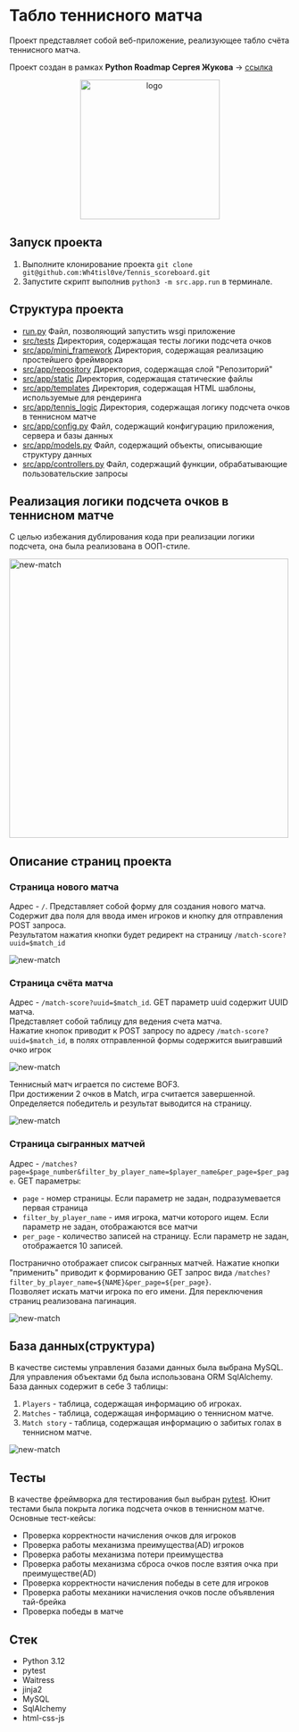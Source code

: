 # Табло теннисного матча

Проект представляет собой веб-приложение, реализующее табло счёта теннисного матча.

Проект создан в рамках **Python Roadmap Сергея Жукова** -> [ссылка](https://zhukovsd.github.io/python-backend-learning-course/)
  

<p align="center">
  <img src="./docs/logo.png" width="250" height="250" alt="logo"/>
</p>

## Запуск проекта
1. Выполните клонирование проекта `git clone git@github.com:Wh4tisl0ve/Tennis_scoreboard.git`
2. Запустите скрипт выполнив `python3 -m src.app.run` в терминале.

## Структура проекта

* [run.py](src/run.py) Файл, позволяющий запустить wsgi приложение
* [src/tests](src/tests) Директория, содержащая тесты логики подсчета очков
* [src/app/mini_framework](src/app/mini_framework) Директория, содержащая реализацию простейшего фреймворка
* [src/app/repository](src/app/repository) Директория, содержащая слой "Репозиторий"
* [src/app/static](src/app/static) Директория, содержащая статические файлы
* [src/app/templates](src/app/templates) Директория, содержащая HTML шаблоны, используемые для рендеринга
* [src/app/tennis_logic](src/app/tennis_logic) Директория, содержащая логику подсчета очков в теннисном матче
* [src/app/config.py](src/app/config.py) Файл, содержащий конфигурацию приложения, сервера и базы данных
* [src/app/models.py](src/app/models.py) Файл, содержащий объекты, описывающие структуру данных
* [src/app/controllers.py](src/app/controllers.py) Файл, содержащий функции, обрабатывающие пользовательские запросы

## Реализация логики подсчета очков в теннисном матче
С целью избежания дублирования кода при реализации логики подсчета, она была реализована в ООП-стиле.

<img src="./docs/tennis-schema.png" width="500" height="500" alt="new-match"/>

## Описание страниц проекта
### Страница нового матча 
Адрес - `/`.
Представляет собой форму для создания нового матча. 
Содержит два поля для ввода имен игроков и кнопку для отправления POST запроса.  
Результатом нажатия кнопки будет редирект на страницу `/match-score?uuid=$match_id`

<img src="./docs/new-match.jpg" alt="new-match"/>

### Страница счёта матча
Адрес - `/match-score?uuid=$match_id`. GET параметр uuid содержит UUID матча.  
Представляет собой таблицу для ведения счета матча.  
Нажатие кнопок приводит к POST запросу по адресу `/match-score?uuid=$match_id`, в полях отправленной формы содержится выигравший очко игрок

<img src="./docs/match-score.jpg" alt="new-match"/>

Теннисный матч играется по системе BOF3.  
При достижении 2 очков в Match, игра считается завершенной. Определяется победитель и результат выводится на страницу.

<img src="./docs/match-score-end.jpg" alt="new-match"/>

### Страница сыгранных матчей
Адрес - `/matches?page=$page_number&filter_by_player_name=$player_name&per_page=$per_page`. GET параметры:
* `page` - номер страницы. Если параметр не задан, подразумевается первая страница  
* `filter_by_player_name` - имя игрока, матчи которого ищем. Если параметр не задан, отображаются все матчи
* `per_page` - количество записей на страницу. Если параметр не задан, отображается 10 записей.

Постранично отображает список сыгранных матчей. 
Нажатие кнопки "применить" приводит к формированию GET запрос вида `/matches?filter_by_player_name=${NAME}&per_page=${per_page}`.  
Позволяет искать матчи игрока по его имени. 
Для переключения страниц реализована пагинация.

<img src="./docs/matches.jpg" alt="new-match"/>

## База данных(структура)
В качестве системы управления базами данных была выбрана MySQL. 
Для управления объектами бд была использована ORM SqlAlchemy.
База данных содержит в себе 3 таблицы:
1. `Players` - таблица, содержащая информацию об игроках.
2. `Matches` - таблица, содержащая информацию о теннисном матче.
3. `Match story` - таблица, содержащая информацию о забитых голах в теннисном матче.

<img src="./docs/db-schema.jpg" alt="new-match"/>

## Тесты
В качестве фреймворка для тестирования был выбран [pytest](https://docs.pytest.org/en/stable/index.html).
Юнит тестами была покрыта логика подсчета очков в теннисном матче. Основные тест-кейсы:
* Проверка корректности начисления очков для игроков
* Проверка работы механизма преимущества(AD) игроков
* Проверка работы механизма потери преимущества
* Проверка работы механизма сброса очков после взятия очка при преимуществе(AD)
* Проверка корректности начисления победы в сете для игроков
* Проверка работы механики начисления очков после объявления тай-брейка
* Проверка победы в матче

## Стек 

* Python 3.12
* pytest
* Waitress
* jinja2
* MySQL
* SqlAlchemy
* html-css-js
